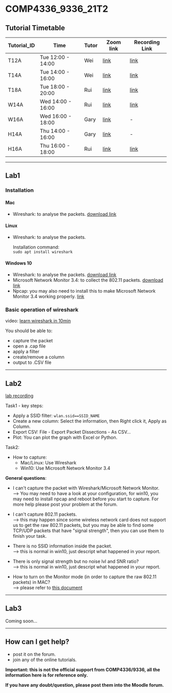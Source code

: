 # COMP4336_9336_21T2

## Tutorial Timetable
| Tutorial_ID	|Time|	Tutor|	Zoom link|	Recording Link|
|-------------|----|-------|-----------|---------------|
|T12A|	Tue 12:00 - 14:00|	Wei	  | [link](https://unsw.zoom.us/my/weisonglabs) |	[link](https://drive.google.com/drive/folders/1c66aiem3LrNVdekhe6oGm_eC_nn_DnAG)
|T14A|	Tue 14:00 - 16:00|	Wei	  | [link](https://unsw.zoom.us/my/weisonglabs)|	[link](https://drive.google.com/drive/folders/1c66aiem3LrNVdekhe6oGm_eC_nn_DnAG)
| T18A|	 Tue 18:00 - 20:00|	 Rui	|  [link](https://us02web.zoom.us/j/81571193242?pwd=dlcxS1dCK2wrRXkxWWRJam00dE5Vdz09)|	 [link](https://www.youtube.com/playlist?list=PL62Uy8LvT4FbRCpqOxxMzq5jzlehaX6E0)
| W14A|	 Wed 14:00 - 16:00|	 Rui	|  [link](https://us02web.zoom.us/j/87087314897?pwd=YVZiM05DaHRXWm1ZTisvMTJYRU9BQT09)|	 [link](https://www.youtube.com/playlist?list=PL62Uy8LvT4FazqYHua7-xroReksn1-q-H)
|W16A|	Wed 16:00 - 18:00|	Gary	| [link](https://unsw.zoom.us/j/4245058685)|	-
|H14A|	Thu 14:00 - 16:00|	Gary	| [link](https://unsw.zoom.us/j/4245058685)| - 
| H16A|	 Thu 16:00 - 18:00|	 Rui	|  [link](https://us02web.zoom.us/j/83907740986?pwd=b0tJMlBJNGpBTkk0Mk01b1JkQTNaZz09)| 	 [link](https://www.youtube.com/playlist?list=PL62Uy8LvT4FbGloHuJf92plEATVT76GOX)

--------------------------------
## Lab1  
 ### Installation
  #### Mac
  - Wireshark: to analyse the packets. [download link](https://www.wireshark.org/download.html)
 #### Linux
  - Wireshark: to analyse the packets.   
   
       Installation command:  
       `sudo apt install wireshark`  
   
 #### Windows 10
  - Wireshark: to analyse the packets. [download link](https://www.wireshark.org/download.html)
  - Microsoft Network Monitor 3.4: to collect the 802.11 packets. [download link](https://www.microsoft.com/en-us/download/details.aspx?id=4865)
  - Npcap: you may also need to install this to make Microsoft Network Monitor 3.4 working properly. [link](https://nmap.org/npcap/)


 ### Basic operation of wireshark
   video: [learn wireshark in 10min](https://www.youtube.com/watch?v=lb1Dw0elw0Q)  

  You should be able to:  
  - capture the packet
  - open a .cap file
  - apply a filter
  - create/remove a column
  - output to .CSV file
--------------------------------  

## Lab2 
[lab recording](https://youtu.be/5gnzImIi8us)  

Task1 - key steps:
  - Apply a SSID filter:  `wlan.ssid==SSID_NAME`
  - Create a new column:  Select the information, then Right click it, Apply as Column.
  - Export CSV: File - Export Packet Dissections - As CSV...
  - Plot: You can plot the graph with Excel or Python.

Task2:
  - How to capture: 
    - Mac/Linux: Use Wireshark
    - Win10: Use Microsoft Network Monitor 3.4


**General questions**:
 - I can't capture the packet with Wireshark/Microsoft Network Monitor.  
         --> You may need to have a look at your configuration, for win10, you may need to install npcap and reboot before you start to capture. For more help please post your problem at the forum.
 - I can't capture 802.11 packets.  
         --> this may happen since some wireless network card does not support us to get the raw 802.11 packets, but you may be able to find some TCP/UDP packets that have "signal strength", then you can use them to finish your task.

    
 - There is no SSID information inside the packet.  
         --> this is normal in win10, just descript what happened in your report.
 - There is only signal strength but no noise lvl and SNR ratio?  
         --> this is normal in win10, just descript what happened in your report.
 
 - How to turn on the Monitor mode (in order to capture the raw 802.11 packets) in MAC?  
         --> please refer to [this document](https://github.com/lrlrlrlr/COMP4336_9336_21T2/blob/main/macOS%20'Monitor'%20issue.pdf)
--------------------------------  
 

## Lab3   

Coming soon...  

-------------------------------- 


## How can I get help?  
 - post it on the forum.  
 - join any of the online tutorials.  

**Important: this is not the official support from COMP4336/9336, all the information here is for reference only.**  
 
**If you have any doubt/question, please post them into the Moodle forum.**
